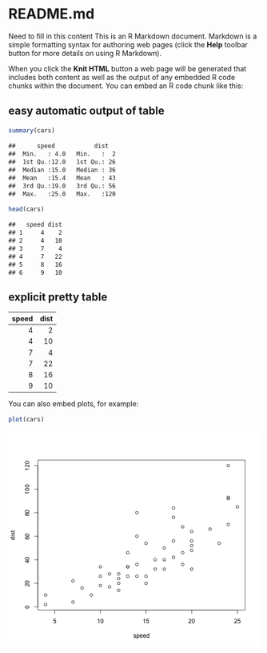README.md
========================================================

Need to fill in this content
This is an R Markdown document. Markdown is a simple formatting syntax for authoring web pages (click the **Help** toolbar button for more details on using R Markdown).

When you click the **Knit HTML** button a web page will be generated that includes both content as well as the output of any embedded R code chunks within the document. You can embed an R code chunk like this:

## easy automatic output of table

```r
summary(cars)
```

```
##      speed           dist    
##  Min.   : 4.0   Min.   :  2  
##  1st Qu.:12.0   1st Qu.: 26  
##  Median :15.0   Median : 36  
##  Mean   :15.4   Mean   : 43  
##  3rd Qu.:19.0   3rd Qu.: 56  
##  Max.   :25.0   Max.   :120
```

```r
head(cars)
```

```
##   speed dist
## 1     4    2
## 2     4   10
## 3     7    4
## 4     7   22
## 5     8   16
## 6     9   10
```


## explicit pretty table
|  speed|  dist|
|------:|-----:|
|      4|     2|
|      4|    10|
|      7|     4|
|      7|    22|
|      8|    16|
|      9|    10|



You can also embed plots, for example:


```r
plot(cars)
```

![plot of chunk unnamed-chunk-3](figure/unnamed-chunk-3.png) 


